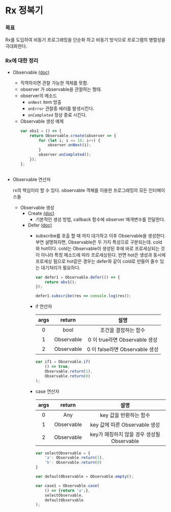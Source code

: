 # Rx 정복기

### 목표 ###
Rx를 도입하여 비동기 프로그래밍을 단순화 하고 비동기 방식으로 프로그램의 병렬성을 극대화한다.

### Rx에 대한 정리 ###

* Observable [(doc)](http://reactivex.io/documentation/observable.html)
    * 직역하자면 관찰 가능한 객체를 뜻함.
    * observer 가 observable을 관찰하는 형태.
    * observer의 메소드
        * `onNext`
            item 방출
        * `onError`
            관찰중 에러를 발생시킨다.
        * `onCompleted`
            정상 종료 시킨다.
    * Observable 생성 예제
        ```javascript
        var obs1 = () => {
            return Observable.create(observer => {
                for (let i; i <= 10; i++) {
                    observer.onNext(i);
                }
                observer.onCompleted();
            });
        };
            
        ```

* Observable 연산자

    rx의 핵심이라 할 수 있다. 
    observable 객체를 이용한 프로그래밍의 모든 인터페이스들

    * Observable 생성
        * Create [(doc)](http://reactivex.io/documentation/operators/create.html)
            * 기본적인 생성 방법, callback 함수에 observer 매개변수를 전달한다.
        * Defer [(doc)](http://reactivex.io/documentation/operators/defer.html)
            * subscribe를 호출 할 때 까지 대기하고 이후 Observable을 생성한다.
                부연 설명하자면, Observable은 두 가지 특성으로 구분되는데.
                cold와 hot이다. cold는 Observable이 생성된 후에 바로 프로세싱되는
                것이 아니라 특정 메소드에 따라 프로세싱된다. 반면 hot은 생성과 동시에
                프로세싱 됨으로 hot같은 경우는 defer와 같이 cold로 만들어 줄수 있는
                대기처리가 필요하다.
                ```javascript
                var defer1 = Observable.defer(() => {
                    return obv1();
                });

                defer1.subscribe(res => console.log(res));

                ```
            * if 연산자

                 args|return|설명
                :-:|:-:|:-:
                 0|bool|조건을 결정하는 함수 
                 1|Observable|0 이 true라면 Observable 생성
                 2|Observable|0 이 false라면 Observable 생성

                ```javascript
                var if1 = Observable.if(
                    () => true,
                    Observable.return(1),
                    Observable.return(0)
                );
                
                ```
            * case 연산자

                 args|return|설명
                :-:|:-:|:-:
                 0|Any|key 값을 반환하는 함수
                 1|Observable|key 값에 따른 Observable 생성 
                 2|Observable|key가 매칭하지 않을 경우 생성될 Observable
                
                ```javascript
                var selectObservable = {
                    'a': Observable.return(1),
                    'b': Observable.return(0)
                }

                var defaultObservable = Observable.empty();

                var case1 = Observable.case(
                    () => {return 'a';},
                    selectObservable,
                    defaultObservable
                );
                
                ```
                
                



                    
                     
                    
